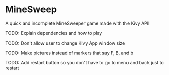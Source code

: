 # MineSweep
A quick and incomplete MineSweeper game made with the Kivy API

TODO: Explain dependencies and how to play

TODO: Don't allow user to change Kivy App window size

TODO: Make pictures instead of markers that say F, B, and b

TODO: Add restart button so you don't have to go to menu and back just to restart
